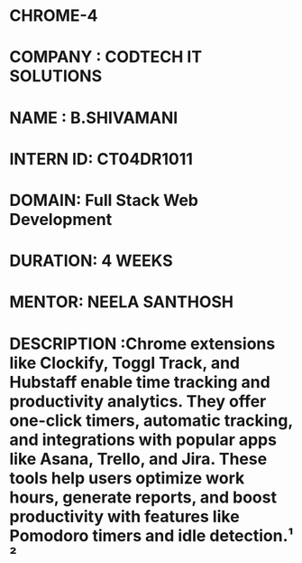 # CHROME-4
# COMPANY : CODTECH IT  SOLUTIONS
# NAME  : B.SHIVAMANI
# INTERN ID: CT04DR1011
# DOMAIN: Full Stack Web Development
# DURATION: 4 WEEKS
# MENTOR: NEELA SANTHOSH
# DESCRIPTION :Chrome extensions like Clockify, Toggl Track, and Hubstaff enable time tracking and productivity analytics. They offer one-click timers, automatic tracking, and integrations with popular apps like Asana, Trello, and Jira. These tools help users optimize work hours, generate reports, and boost productivity with features like Pomodoro timers and idle detection.¹ ²
